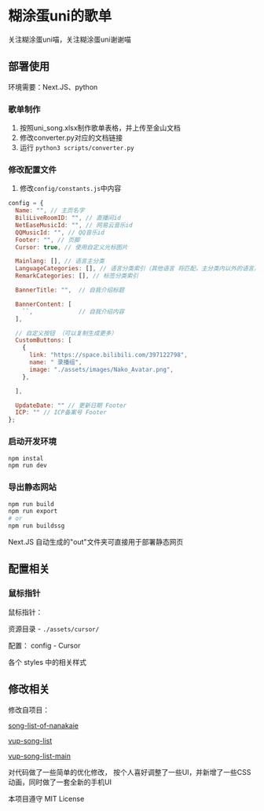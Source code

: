 # 糊涂蛋uni的歌单

关注糊涂蛋uni喵，关注糊涂蛋uni谢谢喵

## 部署使用

环境需要：Next.JS、python

### 歌单制作

1. 按照uni_song.xlsx制作歌单表格，并上传至金山文档
2. 修改converter.py对应的文档链接
3. 运行 `python3 scripts/converter.py`

### 修改配置文件

1. 修改`config/constants.js`中内容

```js
config = {
  Name: "", // 主页名字
  BiliLiveRoomID: "", // 直播间id
  NetEaseMusicId: "", // 网易云音乐id
  QQMusicId: "", // QQ音乐id
  Footer: "", // 页脚
  Cursor: true, // 使用自定义光标图片

  Mainlang: [], // 语言主分类
  LanguageCategories: [], // 语言分类索引（其他语言 将匹配，主分类内以外的语言）
  RemarkCategories: [], // 标签分类索引

  BannerTitle: "",  // 自我介绍标题

  BannerContent: [
    ``,             // 自我介绍内容
  ],

  // 自定义按钮 （可以复制生成更多）
  CustomButtons: [
    {
      link: "https://space.bilibili.com/397122798",
      name: " 录播组",
      image: "./assets/images/Nako_Avatar.png",
    },

  ],

  UpdateDate: "" // 更新日期 Footer
  ICP: "" // ICP备案号 Footer
};

```

### 启动开发环境

```bash
npm instal
npm run dev
```

### 导出静态网站

```bash
npm run build
npm run export
# or
npm run buildssg
```

Next.JS 自动生成的"out"文件夹可直接用于部署静态网页

## 配置相关

### 鼠标指针

鼠标指针：

资源目录 - `./assets/cursor/` 

配置： config - Cursor  

各个 styles 中的相关样式

## 修改相关

修改自项目：

[song-list-of-nanakaie](https://github.com/alan314m/song-list-of-nanakaie)

[vup-song-list](https://github.com/Akegarasu/vup-song-list)

[vup-song-list-main](https://github.com/Rndlab/vup-song-list-main)

对代码做了一些简单的优化修改，
按个人喜好调整了一些UI，并新增了一些CSS动画，同时做了一套全新的手机UI

本项目遵守 MIT License

